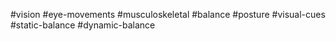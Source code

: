 #vision
#eye-movements
#musculoskeletal
#balance
#posture
#visual-cues
#static-balance
#dynamic-balance